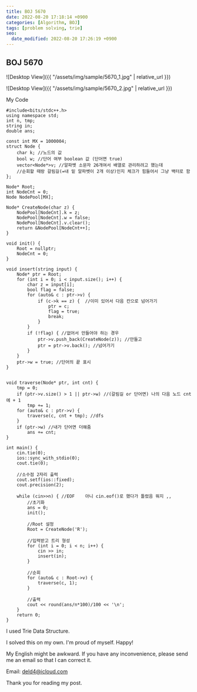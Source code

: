 ```yaml
---
title: BOJ 5670
date: 2022-08-20 17:18:14 +0900
categories: [Algorithm, BOJ]
tags: [problem solving, trie]
seo:
  date_modified: 2022-08-20 17:26:19 +0900
---
```


## BOJ 5670

![Desktop View]({{ "/assets/img/sample/5670_1.jpg" | relative_url }})

![Desktop View]({{ "/assets/img/sample/5670_2.jpg" | relative_url }})

My Code

```
#include<bits/stdc++.h>
using namespace std;
int n, tmp;
string in;
double ans;

const int MX = 1000004;
struct Node {
	char k; //노드의 값
	bool w; //단어 여부 boolean 값 (단어면 true)
	vector<Node*>v; //알파벳 소문자 26개여서 배열로 관리하려고 했는데
	//순회할 때랑 갈림길(=내 밑 알파벳이 2개 이상)인지 체크가 힘들어서 그냥 백터로 함
};

Node* Root;
int NodeCnt = 0;
Node NodePool[MX];

Node* CreateNode(char z) {
	NodePool[NodeCnt].k = z;
	NodePool[NodeCnt].w = false;
	NodePool[NodeCnt].v.clear();
	return &NodePool[NodeCnt++];
}

void init() {
	Root = nullptr;
	NodeCnt = 0;
}

void insert(string input) {
	Node* ptr = Root;
	for (int i = 0; i < input.size(); i++) {
		char z = input[i];
		bool flag = false;
		for (auto& c : ptr->v) {
			if (c->k == z) {  //이미 있어서 다음 칸으로 넘어가기
				ptr = c;
				flag = true;
				break;
			}
		}
		if (!flag) { //없어서 만들어야 하는 경우
			ptr->v.push_back(CreateNode(z)); //만들고
			ptr = ptr->v.back(); //넘어가기
		}
	}
	ptr->w = true; //단어의 끝 표시
}


void traverse(Node* ptr, int cnt) {
	tmp = 0;
	if (ptr->v.size() > 1 || ptr->w) //(갈림길 or 단어면) 나의 다음 노드 cnt에 + 1
		tmp += 1;
	for (auto& c : ptr->v) {
		traverse(c, cnt + tmp); //dfs
	}
	if (ptr->w) //내가 단어면 더해줌
		ans += cnt;
}

int main() {
	cin.tie(0);
	ios::sync_with_stdio(0);
	cout.tie(0);

	//소수점 2자리 출력
	cout.setf(ios::fixed);
	cout.precision(2);

	while (cin>>n) { //EOF    아니 cin.eof()로 했다가 틀렸음 뭐지 ,,
		//초기화
		ans = 0;
		init(); 

		//Root 설정
		Root = CreateNode('R');

		//입력받고 트리 형성
		for (int i = 0; i < n; i++) {
			cin >> in;
			insert(in);
		}

		//순회
		for (auto& c : Root->v) {
			traverse(c, 1);
		}

		//출력
		cout << round(ans/n*100)/100 << '\n';
	}
	return 0;
}
```

I used Trie Data Structure.

I solved this on my own. I'm proud of myself. Happy!

My English might be awkward. If you have any inconvenience, please send me an email so that I can correct it.

Email: deld4@icloud.com

Thank you for reading my post.

